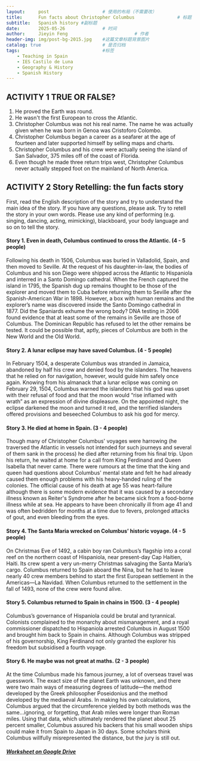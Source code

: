 ```yaml
---
layout:     post   				    # 使用的布局（不需要改）
title:      Fun facts about Christopher Columbus 				# 标题  
subtitle:   Spanish history #副标题
date:       2025-05-26 				# 时间
author:     Jieyin Feng 						# 作者 
header-img: img/post-bg-2015.jpg 	#这篇文章标题背景图片
catalog: true 						# 是否归档
tags:								#标签
    - Teaching in Spain 
    - IES Castilo de Luna
    - Geography & History
    - Spanish History
---
```


##  ACTIVITY 1 TRUE OR FALSE?
1. He proved the Earth was round.
2. He wasn't the first European to cross the Atlantic.
3. Christopher Columbus was not his real name.  The name he was actually given when he was born in Genoa was Cristoforo Colombo.
4. Christopher Columbus began a career as a seafarer at the age of fourteen and later supported himself by selling maps and charts.
5. Christopher Columbus and his crew were actually seeing the island of San Salvador, 375 miles off of the coast of Florida.
6. Even though he made three return trips west, Christopher Columbus never actually stepped foot on the mainland of North America.

##  ACTIVITY 2 Story Retelling: the fun facts story
First, read the English description of the story and try to understand the main idea of the story. If you have any questions, please ask.
Try to retell the story in your own words. Please use any kind of performing (e.g. singing, dancing, acting, mimicking), blackboard, your body language and so on to tell the story.

#### Story 1. Even in death, Columbus continued to cross the Atlantic. (4 - 5 people)
Following his death in 1506, Columbus was buried in Valladolid, Spain, and then moved to Seville. At the request of his daughter-in-law, the bodies of Columbus and his son Diego were shipped across the Atlantic to Hispaniola and interred in a Santo Domingo cathedral. When the French captured the island in 1795, the Spanish dug up remains thought to be those of the explorer and moved them to Cuba before returning them to Seville after the Spanish-American War in 1898. 
However, a box with human remains and the explorer’s name was discovered inside the Santo Domingo cathedral in 1877. Did the Spaniards exhume the wrong body? DNA testing in 2006 found evidence that at least some of the remains in Seville are those of Columbus. The Dominican Republic has refused to let the other remains be tested. It could be possible that, aptly, pieces of Columbus are both in the New World and the Old World.

#### Story 2. A lunar eclipse may have saved Columbus. (4 - 5 people)
In February 1504, a desperate Columbus was stranded in Jamaica, abandoned by half his crew and denied food by the islanders. The heavens that he relied on for navigation, however, would guide him safely once again. Knowing from his almanack that a lunar eclipse was coming on February 29, 1504, Columbus warned the islanders that his god was upset with their refusal of food and that the moon would “rise inflamed with wrath” as an expression of divine displeasure. On the appointed night, the eclipse darkened the moon and turned it red, and the terrified islanders offered provisions and beseeched Columbus to ask his god for mercy.

#### Story 3. He died at home in Spain. (3 - 4 people)
Though many of Christopher Columbus' voyages were harrowing (he traversed the Atlantic in vessels not intended for such journeys and several of them sank in the process) he died after returning from his final trip. Upon his return, he waited at home for a call from King Ferdinand and Queen Isabella that never came. There were rumours at the time that the king and queen had questions about Columbus' mental state and felt he had already caused them enough problems with his heavy-handed ruling of the colonies.
The official cause of his death at age 55 was heart-failure although there is some modern evidence that it was caused by a secondary illness known as Reiter's Syndrome after he became sick from a food-borne illness while at sea. He appears to have been chronically ill from age 41 and was often bedridden for months at a time due to fevers, prolonged attacks of gout, and even bleeding from the eyes.

#### Story 4. The Santa Maria wrecked on Columbus’ historic voyage. (4 - 5 people)
On Christmas Eve of 1492, a cabin boy ran Columbus’s flagship into a coral reef on the northern coast of Hispaniola, near present-day Cap Haitien, Haiti. Its crew spent a very un-merry Christmas salvaging the Santa Maria’s cargo. Columbus returned to Spain aboard the Nina, but he had to leave nearly 40 crew members behind to start the first European settlement in the Americas—La Navidad. When Columbus returned to the settlement in the fall of 1493, none of the crew were found alive.

#### Story 5. Columbus returned to Spain in chains in 1500. (3 - 4 people)
Columbus’s governance of Hispaniola could be brutal and tyrannical. Colonists complained to the monarchy about mismanagement, and a royal commissioner dispatched to Hispaniola arrested Columbus in August 1500 and brought him back to Spain in chains. Although Columbus was stripped of his governorship, King Ferdinand not only granted the explorer his freedom but subsidised a fourth voyage.

#### Story 6. He maybe was not great at maths. (2 - 3 people)
At the time Columbus made his famous journey, a lot of overseas travel was guesswork. The exact size of the planet Earth was unknown, and there were two main ways of measuring degrees of latitude—the method developed by the Greek philosopher Poseidonius and the method developed by the mediaeval Arabs. In making his own calculations, Columbus argued that the circumference yielded by both methods was the same…ignoring, or forgetting, that Arab miles were longer than Roman miles. Using that data, which ultimately rendered the planet about 25 percent smaller, Columbus assured his backers that his small wooden ships could make it from Spain to Japan in 30 days. Some scholars think Columbus willfully misrepresented the distance, but the jury is still out.


##### [Worksheet on Google Drive](https://docs.google.com/document/d/1-azGtR5uOg5LazHzH1TUgfh_ibG-FoRK/edit?usp=sharing&ouid=103086183032334531092&rtpof=true&sd=true)

